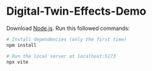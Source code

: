 # Digital-Twin-Effects-Demo

Download [Node.js](https://nodejs.org/en/download/). Run this followed commands:

```sh
# Install dependencies (only the first time)
npm install

# Run the local server at localhost:5173
npx vite
```